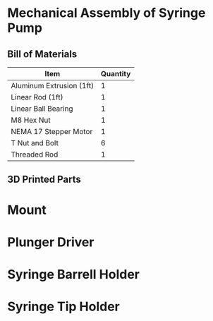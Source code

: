 # Mechanical Assembly of Syringe Pump

## Bill of Materials

Item         | Quantity
------------ | -------------
Aluminum Extrusion (1ft) | 1
Linear Rod (1ft) | 1
Linear Ball Bearing | 1
M8 Hex Nut | 1
NEMA 17 Stepper Motor | 1
T Nut and Bolt | 6
Threaded Rod | 1

## 3D Printed Parts

# Mount

# Plunger Driver

# Syringe Barrell Holder

# Syringe Tip Holder

